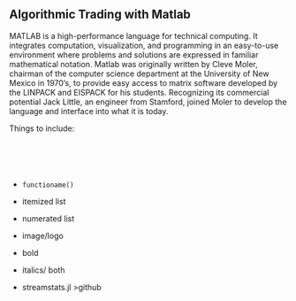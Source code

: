 ## Algorithmic Trading with Matlab

MATLAB is a high-performance language for technical computing. It integrates computation, visualization, and programming in an easy-to-use environment where problems and solutions are expressed in familiar mathematical notation.  Matlab was originally written by Cleve Moler, chairman of the computer science department at the University of New Mexico in 1970’s, to provide easy access to matrix software developed by the LINPACK and EISPACK for his students. Recognizing its commercial potential Jack Little, an engineer from Stamford, joined Moler to develop the language and interface into what it is today. 


Things to include:
<pre><code>



</code></pre>

- `functioname()`

 - itemized list
 - numerated list
- image/logo
- bold
- italics/ both
- streamstats.jl >github

